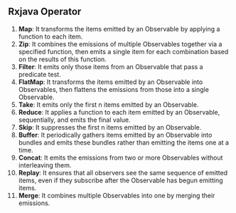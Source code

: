 ## Rxjava Operator
1. **Map**: It transforms the items emitted by an Observable by applying a function to each item.
2. **Zip**: It combines the emissions of multiple Observables together via a specified function, then emits a single item for each combination based on the results of this function.
3. **Filter**: It emits only those items from an Observable that pass a predicate test.
4. **FlatMap**: It transforms the items emitted by an Observable into Observables, then flattens the emissions from those into a single Observable.
5. **Take**: It emits only the first n items emitted by an Observable.
6. **Reduce**: It applies a function to each item emitted by an Observable, sequentially, and emits the final value.
7. **Skip**: It suppresses the first n items emitted by an Observable.
8. **Buffer**: It periodically gathers items emitted by an Observable into bundles and emits these bundles rather than emitting the items one at a time.
9. **Concat**: It emits the emissions from two or more Observables without interleaving them.
10. **Replay**: It ensures that all observers see the same sequence of emitted items, even if they subscribe after the Observable has begun emitting items.
11. **Merge**: It combines multiple Observables into one by merging their emissions.
